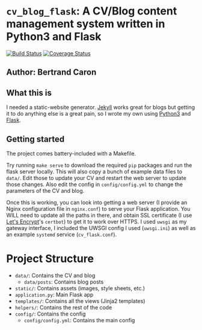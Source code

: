# `cv_blog_flask`: A CV/Blog content management system written in Python3 and Flask

[![Build Status](https://travis-ci.org/bertrand-caron/cv_blog_flask.svg?branch=master)](https://travis-ci.org/bertrand-caron/cv_blog_flask)
[![Coverage Status](https://coveralls.io/repos/github/bertrand-caron/cv_blog_flask/badge.svg?branch=master)](https://coveralls.io/github/bertrand-caron/cv_blog_flask?branch=master)

## Author: Bertrand Caron

## What this is

I needed a static-website generator.
[Jekyll](https://jekyllrb.com) works great for blogs but getting it to do anything else is a great pain, so I wrote my own using [Python3](https://docs.python.org/3/) and [Flask](http://flask.pocoo.org).

## Getting started

The project comes battery-included with a Makefile.

Try running `make serve` to download the required `pip` packages and run the flask server locally.
This will also copy a bunch of example data files to `data/`.
Edit those to update your CV and restart the web server to update those changes.
Also edit the config in `config/config.yml` to change the parameters of the CV and blog.

Once this is working, you can look into getting a web server (I provide an Nginx configuration file in `nginx.conf`) to serve your Flask application.
You WILL need to update all the paths in there, and obtain SSL certificate (I use [Let's Encrypt](https://letsencrypt.org)'s `certbot`) to get it to work over HTTPS.
I used `uwsgi` as my gateway interface, I included the UWSGI config I used (`uwsgi.ini`) as well as an example `systemd` service (`cv_flask.conf`).

# Project Structure

* `data/`: Contains the CV and blog
    * `data/posts`: Contains blog posts
* `static/`: Contains assets (images, style sheets, etc.)
* `application.py`: Main Flask app
* `templates/`: Contains all the views (Jinja2 templates)
* `helpers/`: Contains the rest of the code
* `config/`: Contains the config
    * `config/config.yml`: Contains the main config
